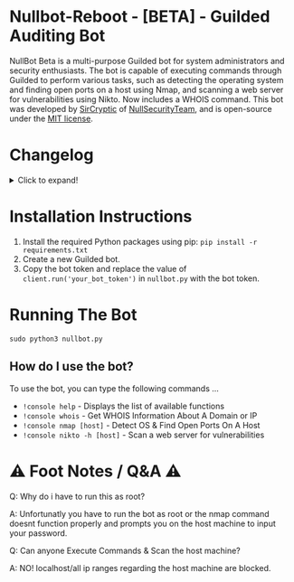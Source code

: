 # Nullbot-Reboot - [BETA] - Guilded Auditing Bot

NullBot Beta is a multi-purpose Guilded bot for system administrators and security enthusiasts. The bot is capable of executing commands through Guilded to perform various tasks, such as detecting the operating system and finding open ports on a host using Nmap, and scanning a web server for vulnerabilities using Nikto. Now includes a WHOIS command. This bot was developed by [SirCryptic](https://github.com/sircryptic) of [NullSecurityTeam](https://github.com/orgs/NULL-Security-Team), and is open-source under the [MIT license](https://github.com/SirCryptic/Nullbot-Guilded/blob/main/LICENSE).

# Changelog
<details>
  <summary>Click to expand!</summary>

  - Added WHOIS
  
  - Removed Role Check For Guilded Version
  </details>


# Installation Instructions

1. Install the required Python packages using pip: `pip install -r requirements.txt`
2. Create a new Guilded bot.
4. Copy the bot token and replace the value of `client.run('your_bot_token')` in `nullbot.py` with the bot token.

# Running The Bot
```
sudo python3 nullbot.py
```

## How do I use the bot?

To use the bot, you can type the following commands ...

- `!console help` - Displays the list of available functions
- `!console whois` - Get WHOIS Information About A Domain or IP
- `!console nmap [host]` - Detect OS & Find Open Ports On A Host
- `!console nikto -h [host]` - Scan a web server for vulnerabilities


 # ⚠️ Foot Notes / Q&A ⚠️

Q: Why do i have to run this as root?

A: Unfortunatly you have to run the bot as root or the nmap command doesnt function properly and prompts you on the host machine to input your password.

Q: Can anyone Execute Commands & Scan the host machine?

A: NO! localhost/all ip ranges regarding the host machine are blocked.
